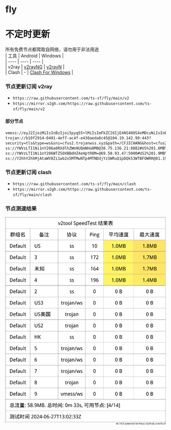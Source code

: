 # fly
# 不定时更新
所有免费节点都爬取自网络，请勿用于非法用途  
|  工具  | Android  | Windows  |  
|  ----  | ----   | ----  |  
| v2ray  | [v2rayNG](https://github.com/2dust/v2rayNG/releases) | [v2rayN](https://github.com/2dust/v2rayN/releases) |  
| Clash  | - | [Clash For Windows](https://github.com/2dust/clashN/releases) | 
  
### 节点更新订阅  v2ray
- `https://raw.githubusercontent.com/ts-sf/fly/main/v2`  
- `https://mirror.v2gh.com/https://raw.githubusercontent.com/ts-sf/fly/main/v2`  

#### 部分节点  
``` 
vmess://eyJ2IjoiMiIsInBzIjoi5pyq55+lMiIsImFkZCI6IjE4NS40OS4xMDcuNiIsInBvcnQiOiI1ODY5NyIsImlkIjoiZjZiNDM3N2QtODIyOC00MzQ5LThmMzItYmIwNmE4OGI2ZWM3IiwiYWlkIjoiMCIsInNjeSI6ImF1dG8iLCJuZXQiOiJ0Y3AiLCJ0eXBlIjoibm9uZSIsImhvc3QiOiIiLCJwYXRoIjoiIiwidGxzIjoiIiwic25pIjoiIiwidGVzdF9uYW1lIjoiMiJ9
trojan://b10f2914-0401-4eff-ac4f-e430aeda0c45@104.19.142.99:443?security=tls&type=ws&sni=cfus2.trojanwss.xyz&path=/CFJICHANG&host=cfus2.trojanwss.xyz#%E6%9C%AA%E7%9F%A53
ss://YWVzLTI1Ni1nY206a0RXdlhZWm9UQmNHa0M0@38.75.136.21:8882#US%201.6MB%2Fs
ss://YWVzLTI1Ni1nY206WTZSOXBBdHZ4eHptR0M=@69.50.93.47:5000#US2%201.9MB%2Fs
ss://Y2hhY2hhMjAtaWV0Zi1wb2x5MTMwNTp4MTNDdjYzSWRuQ1pDQk53WTBFOWRR@81.19.141.45:52873#%E6%9C%AA%E7%9F%A54%203.2MB%2Fs
```
### 节点更新订阅  clash
- `https://raw.githubusercontent.com/ts-sf/fly/main/clash`  
- `https://mirror.v2gh.com/https://raw.githubusercontent.com/ts-sf/fly/main/clash`  

### 节点测速结果
![image](traffic.png)
